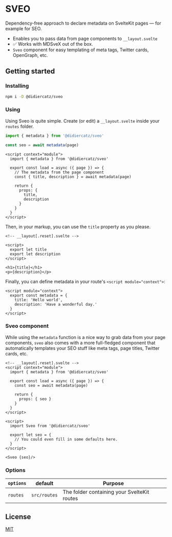 # SVEO

Dependency-free approach to declare metadata on SvelteKit pages — for example for SEO.

- Enables you to pass data from page components to `__layout.svelte`
- :white_check_mark: Works with MDSveX out of the box.
- `Sveo` component for easy templating of meta tags, Twitter cards, OpenGraph, etc.

## Getting started

### Installing

```bash
npm i -D @didiercatz/sveo
```

### Using

Using Sveo is quite simple. Create (or edit) a `__layout.svelte` inside your `routes` folder.

```js
import { metadata } from '@didiercatz/sveo'

const seo = await metadata(page)
```

```svelte
<script context="module">
  import { metadata } from '@didiercatz/sveo'

  export const load = async ({ page }) => {
    // The metadata from the page component
    const { title, description } = await metadata(page)

    return {
      props: {
        title,
        description
      }
    }
  }
</script>
```

Then, in your markup, you can use the `title` property as you please.

```svelte
<!-- __layout[.reset].svelte -->

<script>
  export let title
  export let description
</script>

<h1>{title}</h1>
<p>{description}</p>
```

Finally, you can define metadata in your route's `<script module="context">`:

```svelte
<script module="context">
  export const metadata = {
    title: 'Hello world',
    description: 'Have a wonderful day.'
  }
</script>
```

### Sveo component

While using the `metadata` function is a nice way to grab data from your page components, `sveo` also comes with a more full-fledged component that automatically templates your SEO stuff like meta tags, page titles, Twitter cards, etc.

```svelte
<!-- __layout[.reset].svelte -->
<script context="module">
  import { metadata } from '@didiercatz/sveo'

  export const load = async ({ page }) => {
    const seo = await metadata(page)

    return {
      props: { seo }
    }
  }
</script>

<script>
  import Sveo from '@didiercatz/sveo'

  export let seo = {
    // You could even fill in some defaults here.
  }
</script>

<Sveo {seo}/>
```

### Options

| `options` | default      | Purpose                                     |
| --------- | ------------ | ------------------------------------------- |
| `routes`  | `src/routes` | The folder containing your SvelteKit routes |

## License

[MIT](https://github.com/didier/sveo/blob/main/LICENSE)
